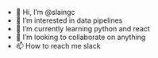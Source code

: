 - 👋 Hi, I’m @slaingc
- 👀 I’m interested in data pipelines
- 🌱 I’m currently learning python and react
- 💞️ I’m looking to collaborate on anything
- 📫 How to reach me slack

<!---
slaingc/slaingc is a ✨ special ✨ repository because its `README.md` (this file) appears on your GitHub profile.
You can click the Preview link to take a look at your changes.
--->
